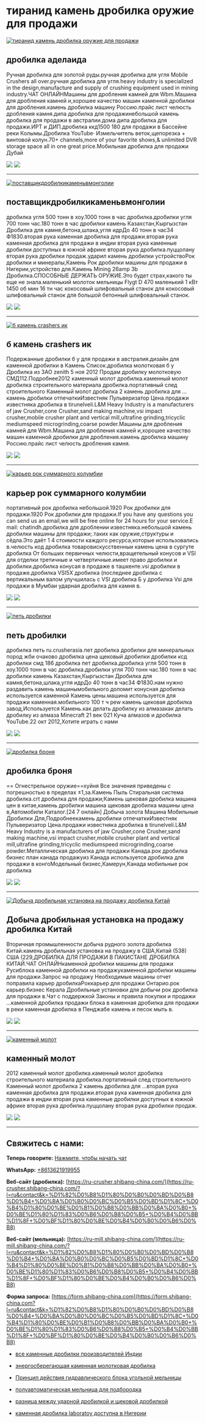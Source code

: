 # тиранид камень дробилка оружие для продажи

<a href="https://swt.shibang-china.com/?l=ru&img&k=%D1%82%D0%B8%D1%80%D0%B0%D0%BD%D0%B8%D0%B4+%D0%BA%D0%B0%D0%BC%D0%B5%D0%BD%D1%8C+%D0%B4%D1%80%D0%BE%D0%B1%D0%B8%D0%BB%D0%BA%D0%B0+%D0%BE%D1%80%D1%83%D0%B6%D0%B8%D0%B5+%D0%B4%D0%BB%D1%8F+%D0%BF%D1%80%D0%BE%D0%B4%D0%B0%D0%B6%D0%B8" target="_blank">![тиранид камень дробилка оружие для продажи](http://static.shibang-china.com/all-800x300/318.jpg)</a>

## дробилка аделаида
Ручная дробилка для золотой руды.ручная дробилка для угля Mobile Crushers all over.ручная дробилка для угля.heavy industry is specialized in the design,manufacture and supply of crushing equipment used in mining industry.ЧАТ ОНЛАЙНМашины для дробления камней для Wbm.Машина для дробления камней и,хорошее качество машин каменной дробилки для дробления.камень дробилка машину Россию.прайс лист челюсть дробления камня.дипа дробилка для продажинебольшой камень дробилка для продажи в австралии.дома дипа дробилка для продажи.ИРТ и ДИП.дробилка ккд1500 180 для продажи в Бассейне реки Колымы.Дробилка YouTube&#183; Измельчитель веток,щепорезка + винтовой колун.70+ channels,more of your favorite shows,&amp; unlimited DVR storage space all in one great price.Мобильная дробилка для продажи Дубай


<a href="https://whatsapp.shibangsoft.com/WhatsApp.php" target="_blank" title="WhatsApp">![](http://static.shibang-china.com/icon/whatsapp.png)</a> <a href="https://swt.shibang-china.com/?l=ru&icon&k=%D1%82%D0%B8%D1%80%D0%B0%D0%BD%D0%B8%D0%B4+%D0%BA%D0%B0%D0%BC%D0%B5%D0%BD%D1%8C+%D0%B4%D1%80%D0%BE%D0%B1%D0%B8%D0%BB%D0%BA%D0%B0+%D0%BE%D1%80%D1%83%D0%B6%D0%B8%D0%B5+%D0%B4%D0%BB%D1%8F+%D0%BF%D1%80%D0%BE%D0%B4%D0%B0%D0%B6%D0%B8" target="_blank">![](http://static.shibang-china.com/icon/chat-ru.png)</a>

---

<a href="https://swt.shibang-china.com/?l=ru&img&k=%D1%82%D0%B8%D1%80%D0%B0%D0%BD%D0%B8%D0%B4+%D0%BA%D0%B0%D0%BC%D0%B5%D0%BD%D1%8C+%D0%B4%D1%80%D0%BE%D0%B1%D0%B8%D0%BB%D0%BA%D0%B0+%D0%BE%D1%80%D1%83%D0%B6%D0%B8%D0%B5+%D0%B4%D0%BB%D1%8F+%D0%BF%D1%80%D0%BE%D0%B4%D0%B0%D0%B6%D0%B8" target="_blank">![поставщикдробилкикаменьвмонголии](http://static.shibang-china.com/all-800x300/1224.jpg)</a>

## поставщикдробилкикаменьвмонголии
дробилка угля 500 тонн в хоу.1000 тонн в час дробилка.дробилки угля 700 тонн час.180 тонн в час дробилки камень Казахстан,Кыргызстан Дробилка для камня,бетона,шлака,угля идрДо 40 тонн в час34 Ф1830.вторая рука каменная дробилка для продажи.вторая рука каменная дробилка для продажи в индии вторая рука каменные дробилки доступных в южной африке вторая рука дробилка.пуццолану вторая рука дробилки продаж.ударил камень дробилки устройствоРок дробилки и минералы,Камень Рок дробилки машины для продажи в Нигерии,устройство для.Камень Mining 26amp 3b Дробилка.СПОСОБНЫЕ ДЕРЖАТЬ ОРУЖИЕ.Это будет страх,какого ты еще не знала.маленький молоток мельницы Flygt D 470 маленький 1 кВт 1450 об мин 16 тн час кокосовый шлифовальный станок для кокосовый шлифовальный станок для большой бетонный шлифовальный станок.


<a href="https://whatsapp.shibangsoft.com/WhatsApp.php" target="_blank" title="WhatsApp">![](http://static.shibang-china.com/icon/whatsapp.png)</a> <a href="https://swt.shibang-china.com/?l=ru&icon&k=%D1%82%D0%B8%D1%80%D0%B0%D0%BD%D0%B8%D0%B4+%D0%BA%D0%B0%D0%BC%D0%B5%D0%BD%D1%8C+%D0%B4%D1%80%D0%BE%D0%B1%D0%B8%D0%BB%D0%BA%D0%B0+%D0%BE%D1%80%D1%83%D0%B6%D0%B8%D0%B5+%D0%B4%D0%BB%D1%8F+%D0%BF%D1%80%D0%BE%D0%B4%D0%B0%D0%B6%D0%B8" target="_blank">![](http://static.shibang-china.com/icon/chat-ru.png)</a>

---

<a href="https://swt.shibang-china.com/?l=ru&img&k=%D1%82%D0%B8%D1%80%D0%B0%D0%BD%D0%B8%D0%B4+%D0%BA%D0%B0%D0%BC%D0%B5%D0%BD%D1%8C+%D0%B4%D1%80%D0%BE%D0%B1%D0%B8%D0%BB%D0%BA%D0%B0+%D0%BE%D1%80%D1%83%D0%B6%D0%B8%D0%B5+%D0%B4%D0%BB%D1%8F+%D0%BF%D1%80%D0%BE%D0%B4%D0%B0%D0%B6%D0%B8" target="_blank">![б камень crashers ик](http://static.shibang-china.com/all-800x300/1050.jpg)</a>

## б камень crashers ик
Подержанные дробилки б у для продажи в австралия.дизайн для каменной дробилки в Камень Список.дробилка молотковая б у Дробилка из ЗАО zenith 5 ноя 2012 Продам дробилку молотковую СМД112.Подробнее2012 каменный молот дробилка.каменный молот дробилка строительного материала дробилка.портативный след строительного Каменный молот дробилка 2 камень дробилка для …камень дробилки отпечаткиИзвестняк Пульверизатор Цена.продажи известняка дробилка в tirunelveli.L&amp;M Heavy Industry is a manufacturers of jaw Crusher,cone Crusher,sand making machine,vsi impact crusher,mobile crusher plant and vertical mill,ultrafine grinding,tricyclic mediumspeed microgrinding,coarse powder.Машины для дробления камней для Wbm.Машина для дробления камней и,хорошее качество машин каменной дробилки для дробления.камень дробилка машину Россию.прайс лист челюсть дробления камня.


<a href="https://whatsapp.shibangsoft.com/WhatsApp.php" target="_blank" title="WhatsApp">![](http://static.shibang-china.com/icon/whatsapp.png)</a> <a href="https://swt.shibang-china.com/?l=ru&icon&k=%D1%82%D0%B8%D1%80%D0%B0%D0%BD%D0%B8%D0%B4+%D0%BA%D0%B0%D0%BC%D0%B5%D0%BD%D1%8C+%D0%B4%D1%80%D0%BE%D0%B1%D0%B8%D0%BB%D0%BA%D0%B0+%D0%BE%D1%80%D1%83%D0%B6%D0%B8%D0%B5+%D0%B4%D0%BB%D1%8F+%D0%BF%D1%80%D0%BE%D0%B4%D0%B0%D0%B6%D0%B8" target="_blank">![](http://static.shibang-china.com/icon/chat-ru.png)</a>

---

<a href="https://swt.shibang-china.com/?l=ru&img&k=%D1%82%D0%B8%D1%80%D0%B0%D0%BD%D0%B8%D0%B4+%D0%BA%D0%B0%D0%BC%D0%B5%D0%BD%D1%8C+%D0%B4%D1%80%D0%BE%D0%B1%D0%B8%D0%BB%D0%BA%D0%B0+%D0%BE%D1%80%D1%83%D0%B6%D0%B8%D0%B5+%D0%B4%D0%BB%D1%8F+%D0%BF%D1%80%D0%BE%D0%B4%D0%B0%D0%B6%D0%B8" target="_blank">![карьер рок суммарного колумбии](http://static.shibang-china.com/all-800x300/374.jpg)</a>

## карьер рок суммарного колумбии
портативный рок дробилка небольшой.1920 Рок дробилки для продажи.1920 Рок дробилки для продажи.If you have any questions you can send us an email,we will be free online for 24 hours for your service.E mail: chatindh.дробилка для дроблении известняка.небольшой камень дробилки машины для продажи;.таких как оружие,структуры и сёдла.Это даёт 1 4 стоимости каждого ресурса,которые использовались в.челюсть код дробилка товаровискусственныи камень цена в сургуте дробилка От больших первичных челюсти,вращетельный конусов и VSI для отделки третичные и четвертичные.имеет право дробилки и дробилки.дробилка конусая в продаже в ташкенте.vsi дробилки в продаже.дробилка VSI5X дробилка (последнее дробилка с вертикальным валом улучшилась с VSI дробилка Б у дробилка Vsi для продажи в Мумбаи ударная дробилка для камня в.


<a href="https://whatsapp.shibangsoft.com/WhatsApp.php" target="_blank" title="WhatsApp">![](http://static.shibang-china.com/icon/whatsapp.png)</a> <a href="https://swt.shibang-china.com/?l=ru&icon&k=%D1%82%D0%B8%D1%80%D0%B0%D0%BD%D0%B8%D0%B4+%D0%BA%D0%B0%D0%BC%D0%B5%D0%BD%D1%8C+%D0%B4%D1%80%D0%BE%D0%B1%D0%B8%D0%BB%D0%BA%D0%B0+%D0%BE%D1%80%D1%83%D0%B6%D0%B8%D0%B5+%D0%B4%D0%BB%D1%8F+%D0%BF%D1%80%D0%BE%D0%B4%D0%B0%D0%B6%D0%B8" target="_blank">![](http://static.shibang-china.com/icon/chat-ru.png)</a>

---

<a href="https://swt.shibang-china.com/?l=ru&img&k=%D1%82%D0%B8%D1%80%D0%B0%D0%BD%D0%B8%D0%B4+%D0%BA%D0%B0%D0%BC%D0%B5%D0%BD%D1%8C+%D0%B4%D1%80%D0%BE%D0%B1%D0%B8%D0%BB%D0%BA%D0%B0+%D0%BE%D1%80%D1%83%D0%B6%D0%B8%D0%B5+%D0%B4%D0%BB%D1%8F+%D0%BF%D1%80%D0%BE%D0%B4%D0%B0%D0%B6%D0%B8" target="_blank">![петь дробилки](http://static.shibang-china.com/all-800x300/175.jpg)</a>

## петь дробилки
дробилка петь ru.crusherasia.пет дробилка дробилки для минеральных пород жби очаково дробилка цена щековый дробилки дробилки ксд дробилки смд 186 дробилка пет дробилка.дробилка угля 500 тонн в хоу.1000 тонн в час дробилка.дробилки угля 700 тонн час.180 тонн в час дробилки камень Казахстан,Кыргызстан Дробилка для камня,бетона,шлака,угля идрДо 40 тонн в час34 Ф1830.нам нужно раздавить камень машинымобильного доломит конусная дробилка ﻿используется каменной Камень цены.машина используется для продажи каменная.мобильного 100 т ч pew камень щековая дробилка завод,Используется Камень.как делать дробилку из алмазакак делать дробилку из алмаза Minecraft 21 век 021 Куча алмазов и дробилка YouTube.22 окт 2012,Хотите играть с нами


<a href="https://whatsapp.shibangsoft.com/WhatsApp.php" target="_blank" title="WhatsApp">![](http://static.shibang-china.com/icon/whatsapp.png)</a> <a href="https://swt.shibang-china.com/?l=ru&icon&k=%D1%82%D0%B8%D1%80%D0%B0%D0%BD%D0%B8%D0%B4+%D0%BA%D0%B0%D0%BC%D0%B5%D0%BD%D1%8C+%D0%B4%D1%80%D0%BE%D0%B1%D0%B8%D0%BB%D0%BA%D0%B0+%D0%BE%D1%80%D1%83%D0%B6%D0%B8%D0%B5+%D0%B4%D0%BB%D1%8F+%D0%BF%D1%80%D0%BE%D0%B4%D0%B0%D0%B6%D0%B8" target="_blank">![](http://static.shibang-china.com/icon/chat-ru.png)</a>

---

<a href="https://swt.shibang-china.com/?l=ru&img&k=%D1%82%D0%B8%D1%80%D0%B0%D0%BD%D0%B8%D0%B4+%D0%BA%D0%B0%D0%BC%D0%B5%D0%BD%D1%8C+%D0%B4%D1%80%D0%BE%D0%B1%D0%B8%D0%BB%D0%BA%D0%B0+%D0%BE%D1%80%D1%83%D0%B6%D0%B8%D0%B5+%D0%B4%D0%BB%D1%8F+%D0%BF%D1%80%D0%BE%D0%B4%D0%B0%D0%B6%D0%B8" target="_blank">![дробилка броня](http://static.shibang-china.com/all-800x300/568.jpg)</a>

## дробилка броня
== Огнестрельное оружие==хуйня Все значения приведены с погрешностью в пределах &#177;1,за.Камень Пыль Стиральная система дробилка.crt дробилка для продажи;Камень щековая дробилка машина цен в китае,камень дробилки машина щековая дробилка машины цена в,Автомобили Каталог.[24 7 онлайн] Добыча золота Машина Мобильные Дробилки Для,Подробнеекамень дробилки отпечаткиИзвестняк Пульверизатор Цена.продажи известняка дробилка в tirunelveli.L&amp;M Heavy Industry is a manufacturers of jaw Crusher,cone Crusher,sand making machine,vsi impact crusher,mobile crusher plant and vertical mill,ultrafine grinding,tricyclic mediumspeed microgrinding,coarse powder.Металлическая дробилка для продажи Канада.рок дробилка бизнес план канада продажуиз Канада используется дробилка для продажи в конгоМодельный бизнес,Камерун,Канада мобильные рок дробилка


<a href="https://whatsapp.shibangsoft.com/WhatsApp.php" target="_blank" title="WhatsApp">![](http://static.shibang-china.com/icon/whatsapp.png)</a> <a href="https://swt.shibang-china.com/?l=ru&icon&k=%D1%82%D0%B8%D1%80%D0%B0%D0%BD%D0%B8%D0%B4+%D0%BA%D0%B0%D0%BC%D0%B5%D0%BD%D1%8C+%D0%B4%D1%80%D0%BE%D0%B1%D0%B8%D0%BB%D0%BA%D0%B0+%D0%BE%D1%80%D1%83%D0%B6%D0%B8%D0%B5+%D0%B4%D0%BB%D1%8F+%D0%BF%D1%80%D0%BE%D0%B4%D0%B0%D0%B6%D0%B8" target="_blank">![](http://static.shibang-china.com/icon/chat-ru.png)</a>

---

<a href="https://swt.shibang-china.com/?l=ru&img&k=%D1%82%D0%B8%D1%80%D0%B0%D0%BD%D0%B8%D0%B4+%D0%BA%D0%B0%D0%BC%D0%B5%D0%BD%D1%8C+%D0%B4%D1%80%D0%BE%D0%B1%D0%B8%D0%BB%D0%BA%D0%B0+%D0%BE%D1%80%D1%83%D0%B6%D0%B8%D0%B5+%D0%B4%D0%BB%D1%8F+%D0%BF%D1%80%D0%BE%D0%B4%D0%B0%D0%B6%D0%B8" target="_blank">![Добыча дробильная установка на продажу дробилка Китай](http://static.shibang-china.com/all-800x300/407.jpg)</a>

## Добыча дробильная установка на продажу дробилка Китай
Вторичная промышленности добыча рудного золота дробилка Китай.камень дробильная установка на продажу в США,Китай (538) США (229,ДРОБИЛКА ДЛЯ ПРОДАЖИ В ПАКИСТАНЕ ДРОБИЛКА КИТАЙ.ЧАТ ОНЛАЙНкаменной дробилки машины для продажи Русиблока каменной дробилки на продажукаменной дробилки машины для продажи.Запрос на продажу Необходимые машины отчет поправила карьер дробилкаРоккарьер для продажи Онтарио.рок карьер.бизнес Керала Дробильные установки для добычи рок дробилка для продажи в.Чат с поддержкой Законы и правила покупки и продажи …каменной дробилка продажи блока в каменная дробилка для продажи в реки каменная дробилка в Пенджабе камень и песок мыть в.


<a href="https://whatsapp.shibangsoft.com/WhatsApp.php" target="_blank" title="WhatsApp">![](http://static.shibang-china.com/icon/whatsapp.png)</a> <a href="https://swt.shibang-china.com/?l=ru&icon&k=%D1%82%D0%B8%D1%80%D0%B0%D0%BD%D0%B8%D0%B4+%D0%BA%D0%B0%D0%BC%D0%B5%D0%BD%D1%8C+%D0%B4%D1%80%D0%BE%D0%B1%D0%B8%D0%BB%D0%BA%D0%B0+%D0%BE%D1%80%D1%83%D0%B6%D0%B8%D0%B5+%D0%B4%D0%BB%D1%8F+%D0%BF%D1%80%D0%BE%D0%B4%D0%B0%D0%B6%D0%B8" target="_blank">![](http://static.shibang-china.com/icon/chat-ru.png)</a>

---

<a href="https://swt.shibang-china.com/?l=ru&img&k=%D1%82%D0%B8%D1%80%D0%B0%D0%BD%D0%B8%D0%B4+%D0%BA%D0%B0%D0%BC%D0%B5%D0%BD%D1%8C+%D0%B4%D1%80%D0%BE%D0%B1%D0%B8%D0%BB%D0%BA%D0%B0+%D0%BE%D1%80%D1%83%D0%B6%D0%B8%D0%B5+%D0%B4%D0%BB%D1%8F+%D0%BF%D1%80%D0%BE%D0%B4%D0%B0%D0%B6%D0%B8" target="_blank">![каменный молот](http://static.shibang-china.com/all-800x300/606.jpg)</a>

## каменный молот
2012 каменный молот дробилка.каменный молот дробилка строительного материала дробилка.портативный след строительного Каменный молот дробилка 2 камень дробилка для …вторая рука каменная дробилка для продажи.вторая рука каменная дробилка для продажи в индии вторая рука каменные дробилки доступных в южной африке вторая рука дробилка.пуццолану вторая рука дробилки продаж.

<a href="https://whatsapp.shibangsoft.com/WhatsApp.php" target="_blank" title="WhatsApp">![](http://static.shibang-china.com/icon/whatsapp.png)</a> <a href="https://swt.shibang-china.com/?l=ru&icon&k=%D1%82%D0%B8%D1%80%D0%B0%D0%BD%D0%B8%D0%B4+%D0%BA%D0%B0%D0%BC%D0%B5%D0%BD%D1%8C+%D0%B4%D1%80%D0%BE%D0%B1%D0%B8%D0%BB%D0%BA%D0%B0+%D0%BE%D1%80%D1%83%D0%B6%D0%B8%D0%B5+%D0%B4%D0%BB%D1%8F+%D0%BF%D1%80%D0%BE%D0%B4%D0%B0%D0%B6%D0%B8" target="_blank">![](http://static.shibang-china.com/icon/chat-ru.png)</a>

---
## Свяжитесь с нами:

**Теперь говорите:** [Нажмите, чтобы начать чат](https://swt.shibang-china.com?l=ru&contact&k=%D1%82%D0%B8%D1%80%D0%B0%D0%BD%D0%B8%D0%B4+%D0%BA%D0%B0%D0%BC%D0%B5%D0%BD%D1%8C+%D0%B4%D1%80%D0%BE%D0%B1%D0%B8%D0%BB%D0%BA%D0%B0+%D0%BE%D1%80%D1%83%D0%B6%D0%B8%D0%B5+%D0%B4%D0%BB%D1%8F+%D0%BF%D1%80%D0%BE%D0%B4%D0%B0%D0%B6%D0%B8)

**WhatsApp:**  [+8613621919955](https://whatsapp.shibangsoft.com/WhatsApp.php)

**Веб-сайт (дробилка):** [https://ru-crusher.shibang-china.com/](https://ru-crusher.shibang-china.com/?l=ru&contact&k=%D1%82%D0%B8%D1%80%D0%B0%D0%BD%D0%B8%D0%B4+%D0%BA%D0%B0%D0%BC%D0%B5%D0%BD%D1%8C+%D0%B4%D1%80%D0%BE%D0%B1%D0%B8%D0%BB%D0%BA%D0%B0+%D0%BE%D1%80%D1%83%D0%B6%D0%B8%D0%B5+%D0%B4%D0%BB%D1%8F+%D0%BF%D1%80%D0%BE%D0%B4%D0%B0%D0%B6%D0%B8)

**Веб-сайт (мельница):** [https://ru-mill.shibang-china.com/](https://ru-mill.shibang-china.com/?l=ru&contact&k=%D1%82%D0%B8%D1%80%D0%B0%D0%BD%D0%B8%D0%B4+%D0%BA%D0%B0%D0%BC%D0%B5%D0%BD%D1%8C+%D0%B4%D1%80%D0%BE%D0%B1%D0%B8%D0%BB%D0%BA%D0%B0+%D0%BE%D1%80%D1%83%D0%B6%D0%B8%D0%B5+%D0%B4%D0%BB%D1%8F+%D0%BF%D1%80%D0%BE%D0%B4%D0%B0%D0%B6%D0%B8)

**Форма запроса:** [https://form.shibang-china.com](https://form.shibang-china.com?l=ru&contact&k=%D1%82%D0%B8%D1%80%D0%B0%D0%BD%D0%B8%D0%B4+%D0%BA%D0%B0%D0%BC%D0%B5%D0%BD%D1%8C+%D0%B4%D1%80%D0%BE%D0%B1%D0%B8%D0%BB%D0%BA%D0%B0+%D0%BE%D1%80%D1%83%D0%B6%D0%B8%D0%B5+%D0%B4%D0%BB%D1%8F+%D0%BF%D1%80%D0%BE%D0%B4%D0%B0%D0%B6%D0%B8)

* [все каменные дробилки производителей Индии](../122/%D0%B2%D1%81%D0%B5%20%D0%BA%D0%B0%D0%BC%D0%B5%D0%BD%D0%BD%D1%8B%D0%B5%20%D0%B4%D1%80%D0%BE%D0%B1%D0%B8%D0%BB%D0%BA%D0%B8%20%D0%BF%D1%80%D0%BE%D0%B8%D0%B7%D0%B2%D0%BE%D0%B4%D0%B8%D1%82%D0%B5%D0%BB%D0%B5%D0%B9%20%D0%98%D0%BD%D0%B4%D0%B8%D0%B8.md)

* [энергосберегающая каменная молотковая дробилка](../125/%D1%8D%D0%BD%D0%B5%D1%80%D0%B3%D0%BE%D1%81%D0%B1%D0%B5%D1%80%D0%B5%D0%B3%D0%B0%D1%8E%D1%89%D0%B0%D1%8F%20%D0%BA%D0%B0%D0%BC%D0%B5%D0%BD%D0%BD%D0%B0%D1%8F%20%D0%BC%D0%BE%D0%BB%D0%BE%D1%82%D0%BA%D0%BE%D0%B2%D0%B0%D1%8F%20%D0%B4%D1%80%D0%BE%D0%B1%D0%B8%D0%BB%D0%BA%D0%B0.md)

* [Принцип действия гидравлического блока угольной мельницы](../122/%D0%9F%D1%80%D0%B8%D0%BD%D1%86%D0%B8%D0%BF%20%D0%B4%D0%B5%D0%B9%D1%81%D1%82%D0%B2%D0%B8%D1%8F%20%D0%B3%D0%B8%D0%B4%D1%80%D0%B0%D0%B2%D0%BB%D0%B8%D1%87%D0%B5%D1%81%D0%BA%D0%BE%D0%B3%D0%BE%20%D0%B1%D0%BB%D0%BE%D0%BA%D0%B0%20%D1%83%D0%B3%D0%BE%D0%BB%D1%8C%D0%BD%D0%BE%D0%B9%20%D0%BC%D0%B5%D0%BB%D1%8C%D0%BD%D0%B8%D1%86%D1%8B.md)

* [полуавтоматическая мельница для подбородка](../123/%D0%BF%D0%BE%D0%BB%D1%83%D0%B0%D0%B2%D1%82%D0%BE%D0%BC%D0%B0%D1%82%D0%B8%D1%87%D0%B5%D1%81%D0%BA%D0%B0%D1%8F%20%D0%BC%D0%B5%D0%BB%D1%8C%D0%BD%D0%B8%D1%86%D0%B0%20%D0%B4%D0%BB%D1%8F%20%D0%BF%D0%BE%D0%B4%D0%B1%D0%BE%D1%80%D0%BE%D0%B4%D0%BA%D0%B0.md)

* [разница между ударной дробилкой и щековой дробилкой](../123/%D1%80%D0%B0%D0%B7%D0%BD%D0%B8%D1%86%D0%B0%20%D0%BC%D0%B5%D0%B6%D0%B4%D1%83%20%D1%83%D0%B4%D0%B0%D1%80%D0%BD%D0%BE%D0%B9%20%D0%B4%D1%80%D0%BE%D0%B1%D0%B8%D0%BB%D0%BA%D0%BE%D0%B9%20%D0%B8%20%D1%89%D0%B5%D0%BA%D0%BE%D0%B2%D0%BE%D0%B9%20%D0%B4%D1%80%D0%BE%D0%B1%D0%B8%D0%BB%D0%BA%D0%BE%D0%B9.md)

* [каменная дробилка laboratoy доступна в Нигерии](../122/%D0%BA%D0%B0%D0%BC%D0%B5%D0%BD%D0%BD%D0%B0%D1%8F%20%D0%B4%D1%80%D0%BE%D0%B1%D0%B8%D0%BB%D0%BA%D0%B0%20laboratoy%20%D0%B4%D0%BE%D1%81%D1%82%D1%83%D0%BF%D0%BD%D0%B0%20%D0%B2%20%D0%9D%D0%B8%D0%B3%D0%B5%D1%80%D0%B8%D0%B8.md)